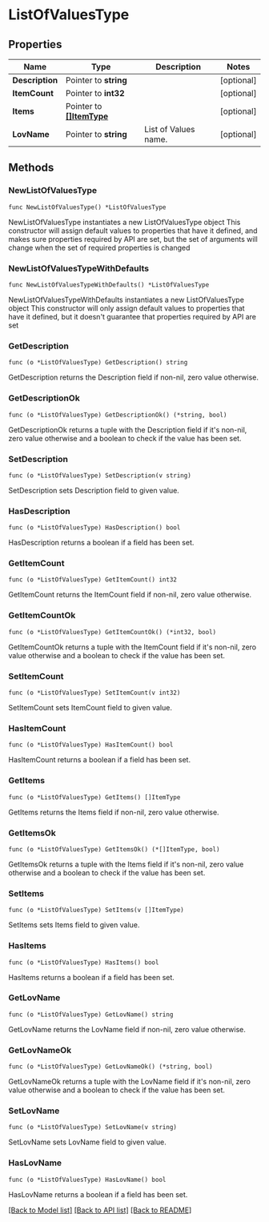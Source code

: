 # ListOfValuesType

## Properties

Name | Type | Description | Notes
------------ | ------------- | ------------- | -------------
**Description** | Pointer to **string** |  | [optional] 
**ItemCount** | Pointer to **int32** |  | [optional] 
**Items** | Pointer to [**[]ItemType**](ItemType.md) |  | [optional] 
**LovName** | Pointer to **string** | List of Values name. | [optional] 

## Methods

### NewListOfValuesType

`func NewListOfValuesType() *ListOfValuesType`

NewListOfValuesType instantiates a new ListOfValuesType object
This constructor will assign default values to properties that have it defined,
and makes sure properties required by API are set, but the set of arguments
will change when the set of required properties is changed

### NewListOfValuesTypeWithDefaults

`func NewListOfValuesTypeWithDefaults() *ListOfValuesType`

NewListOfValuesTypeWithDefaults instantiates a new ListOfValuesType object
This constructor will only assign default values to properties that have it defined,
but it doesn't guarantee that properties required by API are set

### GetDescription

`func (o *ListOfValuesType) GetDescription() string`

GetDescription returns the Description field if non-nil, zero value otherwise.

### GetDescriptionOk

`func (o *ListOfValuesType) GetDescriptionOk() (*string, bool)`

GetDescriptionOk returns a tuple with the Description field if it's non-nil, zero value otherwise
and a boolean to check if the value has been set.

### SetDescription

`func (o *ListOfValuesType) SetDescription(v string)`

SetDescription sets Description field to given value.

### HasDescription

`func (o *ListOfValuesType) HasDescription() bool`

HasDescription returns a boolean if a field has been set.

### GetItemCount

`func (o *ListOfValuesType) GetItemCount() int32`

GetItemCount returns the ItemCount field if non-nil, zero value otherwise.

### GetItemCountOk

`func (o *ListOfValuesType) GetItemCountOk() (*int32, bool)`

GetItemCountOk returns a tuple with the ItemCount field if it's non-nil, zero value otherwise
and a boolean to check if the value has been set.

### SetItemCount

`func (o *ListOfValuesType) SetItemCount(v int32)`

SetItemCount sets ItemCount field to given value.

### HasItemCount

`func (o *ListOfValuesType) HasItemCount() bool`

HasItemCount returns a boolean if a field has been set.

### GetItems

`func (o *ListOfValuesType) GetItems() []ItemType`

GetItems returns the Items field if non-nil, zero value otherwise.

### GetItemsOk

`func (o *ListOfValuesType) GetItemsOk() (*[]ItemType, bool)`

GetItemsOk returns a tuple with the Items field if it's non-nil, zero value otherwise
and a boolean to check if the value has been set.

### SetItems

`func (o *ListOfValuesType) SetItems(v []ItemType)`

SetItems sets Items field to given value.

### HasItems

`func (o *ListOfValuesType) HasItems() bool`

HasItems returns a boolean if a field has been set.

### GetLovName

`func (o *ListOfValuesType) GetLovName() string`

GetLovName returns the LovName field if non-nil, zero value otherwise.

### GetLovNameOk

`func (o *ListOfValuesType) GetLovNameOk() (*string, bool)`

GetLovNameOk returns a tuple with the LovName field if it's non-nil, zero value otherwise
and a boolean to check if the value has been set.

### SetLovName

`func (o *ListOfValuesType) SetLovName(v string)`

SetLovName sets LovName field to given value.

### HasLovName

`func (o *ListOfValuesType) HasLovName() bool`

HasLovName returns a boolean if a field has been set.


[[Back to Model list]](../README.md#documentation-for-models) [[Back to API list]](../README.md#documentation-for-api-endpoints) [[Back to README]](../README.md)


